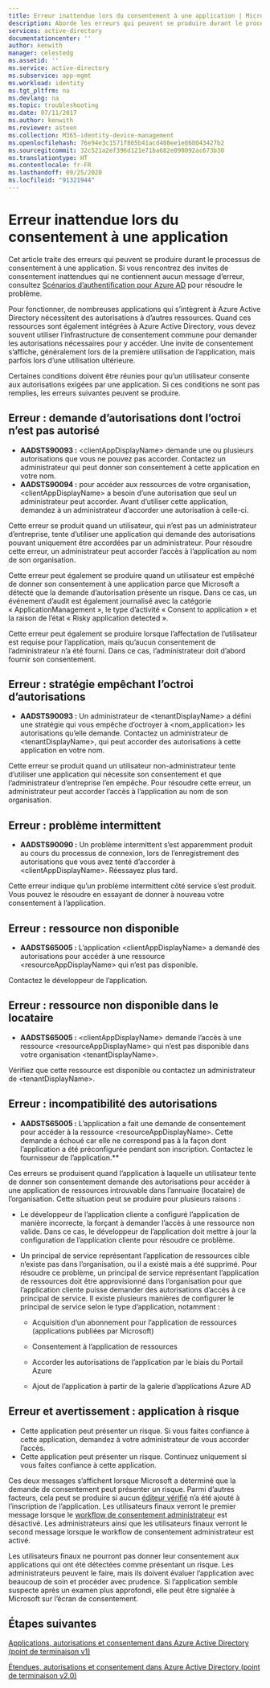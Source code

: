 ```yaml
---
title: Erreur inattendue lors du consentement à une application | Microsoft Docs
description: Aborde les erreurs qui peuvent se produire durant le processus de consentement à une application et ce que vous pouvez faire
services: active-directory
documentationcenter: ''
author: kenwith
manager: celestedg
ms.assetid: ''
ms.service: active-directory
ms.subservice: app-mgmt
ms.workload: identity
ms.tgt_pltfrm: na
ms.devlang: na
ms.topic: troubleshooting
ms.date: 07/11/2017
ms.author: kenwith
ms.reviewer: asteen
ms.collection: M365-identity-device-management
ms.openlocfilehash: 76e94e3c1571f865b41acd488ee1e868043427b2
ms.sourcegitcommit: 32c521a2ef396d121e71ba682e098092ac673b30
ms.translationtype: HT
ms.contentlocale: fr-FR
ms.lasthandoff: 09/25/2020
ms.locfileid: "91321944"
---
```

# <a name="unexpected-error-when-performing-consent-to-an-application"></a>Erreur inattendue lors du consentement à une application

Cet article traite des erreurs qui peuvent se produire durant le processus de consentement à une application. Si vous rencontrez des invites de consentement inattendues qui ne contiennent aucun message d’erreur, consultez [Scénarios d’authentification pour Azure AD](https://docs.microsoft.com/azure/active-directory/develop/active-directory-authentication-scenarios) pour résoudre le problème.

Pour fonctionner, de nombreuses applications qui s’intègrent à Azure Active Directory nécessitent des autorisations à d’autres ressources. Quand ces ressources sont également intégrées à Azure Active Directory, vous devez souvent utiliser l’infrastructure de consentement commune pour demander les autorisations nécessaires pour y accéder. Une invite de consentement s’affiche, généralement lors de la première utilisation de l’application, mais parfois lors d’une utilisation ultérieure.

Certaines conditions doivent être réunies pour qu’un utilisateur consente aux autorisations exigées par une application. Si ces conditions ne sont pas remplies, les erreurs suivantes peuvent se produire.

## <a name="requesting-not-authorized-permissions-error"></a>Erreur : demande d’autorisations dont l’octroi n’est pas autorisé
* **AADSTS90093 :** &lt;clientAppDisplayName&gt; demande une ou plusieurs autorisations que vous ne pouvez pas accorder. Contactez un administrateur qui peut donner son consentement à cette application en votre nom.
* **AADSTS90094 :** pour accéder aux ressources de votre organisation, &lt;clientAppDisplayName&gt; a besoin d’une autorisation que seul un administrateur peut accorder. Avant d’utiliser cette application, demandez à un administrateur d’accorder une autorisation à celle-ci.

Cette erreur se produit quand un utilisateur, qui n’est pas un administrateur d’entreprise, tente d’utiliser une application qui demande des autorisations pouvant uniquement être accordées par un administrateur. Pour résoudre cette erreur, un administrateur peut accorder l’accès à l’application au nom de son organisation.

Cette erreur peut également se produire quand un utilisateur est empêché de donner son consentement à une application parce que Microsoft a détecté que la demande d’autorisation présente un risque. Dans ce cas, un événement d’audit est également journalisé avec la catégorie « ApplicationManagement », le type d’activité « Consent to application » et la raison de l’état « Risky application detected ».

Cette erreur peut également se produire lorsque l’affectation de l’utilisateur est requise pour l’application, mais qu’aucun consentement de l’administrateur n’a été fourni. Dans ce cas, l’administrateur doit d’abord fournir son consentement.   

## <a name="policy-prevents-granting-permissions-error"></a>Erreur : stratégie empêchant l’octroi d’autorisations
* **AADSTS90093 :** Un administrateur de &lt;tenantDisplayName&gt; a défini une stratégie qui vous empêche d’octroyer à &lt;nom_application&gt; les autorisations qu’elle demande. Contactez un administrateur de &lt;tenantDisplayName&gt;, qui peut accorder des autorisations à cette application en votre nom.

Cette erreur se produit quand un utilisateur non-administrateur tente d’utiliser une application qui nécessite son consentement et que l’administrateur d’entreprise l’en empêche. Pour résoudre cette erreur, un administrateur peut accorder l’accès à l’application au nom de son organisation.

## <a name="intermittent-problem-error"></a>Erreur : problème intermittent
* **AADSTS90090 :** Un problème intermittent s’est apparemment produit au cours du processus de connexion, lors de l’enregistrement des autorisations que vous avez tenté d’accorder à &lt;clientAppDisplayName&gt;. Réessayez plus tard.

Cette erreur indique qu’un problème intermittent côté service s’est produit. Vous pouvez le résoudre en essayant de donner à nouveau votre consentement à l’application.

## <a name="resource-not-available-error"></a>Erreur : ressource non disponible
* **AADSTS65005 :** L’application &lt;clientAppDisplayName&gt; a demandé des autorisations pour accéder à une ressource &lt;resourceAppDisplayName&gt; qui n’est pas disponible. 

Contactez le développeur de l’application.

##  <a name="resource-not-available-in-tenant-error"></a>Erreur : ressource non disponible dans le locataire
* **AADSTS65005 :** &lt;clientAppDisplayName&gt; demande l’accès à une ressource &lt;resourceAppDisplayName&gt; qui n’est pas disponible dans votre organisation &lt;tenantDisplayName&gt;. 

Vérifiez que cette ressource est disponible ou contactez un administrateur de &lt;tenantDisplayName&gt;.

## <a name="permissions-mismatch-error"></a>Erreur : incompatibilité des autorisations
* **AADSTS65005 :** L’application a fait une demande de consentement pour accéder à la ressource &lt;resourceAppDisplayName&gt;. Cette demande a échoué car elle ne correspond pas à la façon dont l’application a été préconfigurée pendant son inscription. Contactez le fournisseur de l’application.**

Ces erreurs se produisent quand l’application à laquelle un utilisateur tente de donner son consentement demande des autorisations pour accéder à une application de ressources introuvable dans l’annuaire (locataire) de l’organisation. Cette situation peut se produire pour plusieurs raisons :

-   Le développeur de l’application cliente a configuré l’application de manière incorrecte, la forçant à demander l’accès à une ressource non valide. Dans ce cas, le développeur de l’application doit mettre à jour la configuration de l’application cliente pour résoudre ce problème.

-   Un principal de service représentant l’application de ressources cible n’existe pas dans l’organisation, ou il a existé mais a été supprimé. Pour résoudre ce problème, un principal de service représentant l’application de ressources doit être approvisionné dans l’organisation pour que l’application cliente puisse demander des autorisations d’accès à ce principal de service. Il existe plusieurs manières de configurer le principal de service selon le type d’application, notamment :

    -   Acquisition d’un abonnement pour l’application de ressources (applications publiées par Microsoft)

    -   Consentement à l’application de ressources

    -   Accorder les autorisations de l’application par le biais du Portail Azure

    -   Ajout de l’application à partir de la galerie d’applications Azure AD

## <a name="risky-app-error-and-warning"></a>Erreur et avertissement : application à risque
* Cette application peut présenter un risque. Si vous faites confiance à cette application, demandez à votre administrateur de vous accorder l’accès.
* Cette application peut présenter un risque. Continuez uniquement si vous faites confiance à cette application.

Ces deux messages s’affichent lorsque Microsoft a déterminé que la demande de consentement peut présenter un risque. Parmi d’autres facteurs, cela peut se produire si aucun [éditeur vérifié](../develop/publisher-verification-overview.md) n’a été ajouté à l’inscription de l’application. Les utilisateurs finaux verront le premier message lorsque le [workflow de consentement administrateur](configure-admin-consent-workflow.md) est désactivé. Les administrateurs ainsi que les utilisateurs finaux verront le second message lorsque le workflow de consentement administrateur est activé. 

Les utilisateurs finaux ne pourront pas donner leur consentement aux applications qui ont été détectées comme présentant un risque. Les administrateurs peuvent le faire, mais ils doivent évaluer l’application avec beaucoup de soin et procéder avec prudence. Si l’application semble suspecte après un examen plus approfondi, elle peut être signalée à Microsoft sur l’écran de consentement. 

## <a name="next-steps"></a>Étapes suivantes 

[Applications, autorisations et consentement dans Azure Active Directory (point de terminaison v1)](https://docs.microsoft.com/azure/active-directory/active-directory-apps-permissions-consent)<br>

[Étendues, autorisations et consentement dans Azure Active Directory (point de terminaison v2.0)](https://docs.microsoft.com/azure/active-directory/develop/active-directory-v2-scopes)


